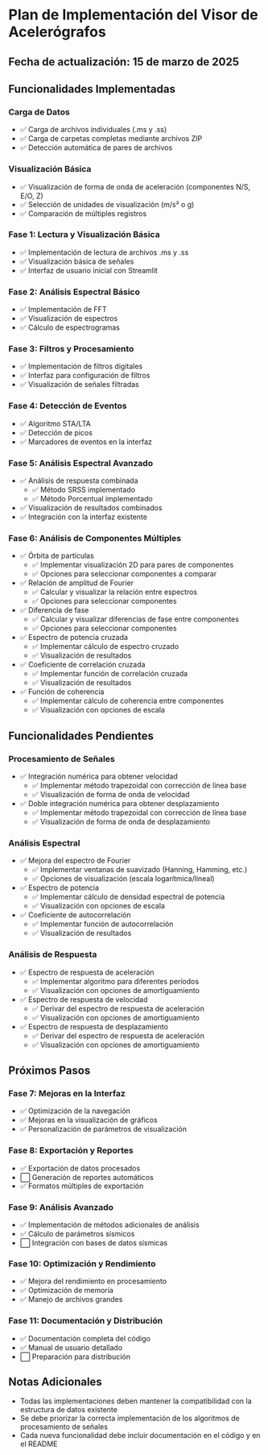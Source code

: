# Plan de Implementación del Visor de Acelerógrafos

## Fecha de actualización: 15 de marzo de 2025

## Funcionalidades Implementadas

### Carga de Datos

- ✅ Carga de archivos individuales (.ms y .ss)
- ✅ Carga de carpetas completas mediante archivos ZIP
- ✅ Detección automática de pares de archivos

### Visualización Básica

- ✅ Visualización de forma de onda de aceleración (componentes N/S, E/O, Z)
- ✅ Selección de unidades de visualización (m/s² o g)
- ✅ Comparación de múltiples registros

### Fase 1: Lectura y Visualización Básica

- ✅ Implementación de lectura de archivos .ms y .ss
- ✅ Visualización básica de señales
- ✅ Interfaz de usuario inicial con Streamlit

### Fase 2: Análisis Espectral Básico

- ✅ Implementación de FFT
- ✅ Visualización de espectros
- ✅ Cálculo de espectrogramas

### Fase 3: Filtros y Procesamiento

- ✅ Implementación de filtros digitales
- ✅ Interfaz para configuración de filtros
- ✅ Visualización de señales filtradas

### Fase 4: Detección de Eventos

- ✅ Algoritmo STA/LTA
- ✅ Detección de picos
- ✅ Marcadores de eventos en la interfaz

### Fase 5: Análisis Espectral Avanzado

- ✅ Análisis de respuesta combinada
  - ✅ Método SRSS implementado
  - ✅ Método Porcentual implementado
- ✅ Visualización de resultados combinados
- ✅ Integración con la interfaz existente

### Fase 6: Análisis de Componentes Múltiples

- ✅ Órbita de partículas
  - ✅ Implementar visualización 2D para pares de componentes
  - ✅ Opciones para seleccionar componentes a comparar
- ✅ Relación de amplitud de Fourier
  - ✅ Calcular y visualizar la relación entre espectros
  - ✅ Opciones para seleccionar componentes
- ✅ Diferencia de fase
  - ✅ Calcular y visualizar diferencias de fase entre componentes
  - ✅ Opciones para seleccionar componentes
- ✅ Espectro de potencia cruzada
  - ✅ Implementar cálculo de espectro cruzado
  - ✅ Visualización de resultados
- ✅ Coeficiente de correlación cruzada
  - ✅ Implementar función de correlación cruzada
  - ✅ Visualización de resultados
- ✅ Función de coherencia
  - ✅ Implementar cálculo de coherencia entre componentes
  - ✅ Visualización con opciones de escala

## Funcionalidades Pendientes

### Procesamiento de Señales

- ✅ Integración numérica para obtener velocidad
  - ✅ Implementar método trapezoidal con corrección de línea base
  - ✅ Visualización de forma de onda de velocidad
- ✅ Doble integración numérica para obtener desplazamiento
  - ✅ Implementar método trapezoidal con corrección de línea base
  - ✅ Visualización de forma de onda de desplazamiento

### Análisis Espectral

- ✅ Mejora del espectro de Fourier
  - ✅ Implementar ventanas de suavizado (Hanning, Hamming, etc.)
  - ✅ Opciones de visualización (escala logarítmica/lineal)
- ✅ Espectro de potencia
  - ✅ Implementar cálculo de densidad espectral de potencia
  - ✅ Visualización con opciones de escala
- ✅ Coeficiente de autocorrelación
  - ✅ Implementar función de autocorrelación
  - ✅ Visualización de resultados

### Análisis de Respuesta

- ✅ Espectro de respuesta de aceleración
  - ✅ Implementar algoritmo para diferentes períodos
  - ✅ Visualización con opciones de amortiguamiento
- ✅ Espectro de respuesta de velocidad
  - ✅ Derivar del espectro de respuesta de aceleración
  - ✅ Visualización con opciones de amortiguamiento
- ✅ Espectro de respuesta de desplazamiento
  - ✅ Derivar del espectro de respuesta de aceleración
  - ✅ Visualización con opciones de amortiguamiento

## Próximos Pasos

### Fase 7: Mejoras en la Interfaz

- ✅ Optimización de la navegación
- ✅ Mejoras en la visualización de gráficos
- ✅ Personalización de parámetros de visualización

### Fase 8: Exportación y Reportes

- ✅ Exportación de datos procesados
- ⬜ Generación de reportes automáticos
- ✅ Formatos múltiples de exportación

### Fase 9: Análisis Avanzado

- ✅ Implementación de métodos adicionales de análisis
- ✅ Cálculo de parámetros sísmicos
- ⬜ Integración con bases de datos sísmicas

### Fase 10: Optimización y Rendimiento

- ✅ Mejora del rendimiento en procesamiento
- ✅ Optimización de memoria
- ✅ Manejo de archivos grandes

### Fase 11: Documentación y Distribución

- ✅ Documentación completa del código
- ✅ Manual de usuario detallado
- ⬜ Preparación para distribución

## Notas Adicionales

- Todas las implementaciones deben mantener la compatibilidad con la estructura de datos existente
- Se debe priorizar la correcta implementación de los algoritmos de procesamiento de señales
- Cada nueva funcionalidad debe incluir documentación en el código y en el README
